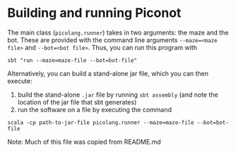 # Building and running Piconot

The main class (`picolang.runner`) takes in two arguments: the maze and the bot. These are provided with the command line arguments `--maze=<maze file>` and `--bot=<bot file>`. Thus, you can run this program with

```
sbt "run --maze=maze-file --bot=bot-file"
```

Alternatively, you can build a stand-alone jar file, which you can then execute:
  1. build the stand-alone `.jar` file by running `sbt assembly` 
  (and note the location of the jar file that sbt generates)
  2. run the software on a file by executing the command 
```
scala -cp path-to-jar-file picolang.runner --maze=maze-file --bot=bot-file
```
Note: Much of this file was copied from README.md
